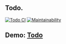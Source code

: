 ## Todo.

[![Todo CI](../../actions/workflows/todo.yml/badge.svg)](../../actions/workflows/todo.yml) [![Maintainability](https://api.codeclimate.com/v1/badges/9f2fcda1d922626a2a4b/maintainability)](https://codeclimate.com/github/Ligalaiz/Todo/maintainability)

## Demo: **[Todo](https://ligalaiz-todo.netlify.app)**
